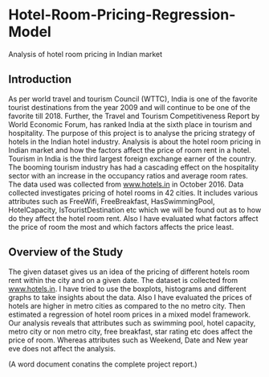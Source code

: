 # Hotel-Room-Pricing-Regression-Model
Analysis of hotel room pricing in Indian market 

## Introduction
As per world travel and tourism Council (WTTC), India is one of the favorite tourist destinations from the year 2009 and will continue to be one of the favorite till 2018. Further, the Travel and Tourism Competitiveness Report by World Economic Forum, has ranked India at the sixth place in tourism and hospitality.
The purpose of this project is to analyse the pricing strategy of hotels in the Indian hotel industry. Analysis is about the hotel room pricing in Indian market and how the factors affect the price of room rent in a hotel.
Tourism in India is the third largest foreign exchange earner of the country. The booming tourism industry has had a cascading effect on the hospitality sector with an increase in the occupancy ratios and average room rates.
The data used was collected from www.hotels.in in October 2016. Data collected investigates pricing of hotel rooms in 42 cities. It includes various attributes such as FreeWifi, FreeBreakfast, HasSwimmingPool, HotelCapacity, IsTouristDestination etc which we will be found out as to how do they affect the hotel room rent. Also I have evaluated what factors affect the price of room the most and which factors affects the price least.



## Overview of the Study
The given dataset gives us an idea of the pricing of different hotels room rent within the city and on a given date. The dataset is collected from www.hotels.in. I have tried to use the boxplots, histograms and different graphs to take insights about the data. Also I have evaluated the prices of hotels are higher in metro cities as compared to the no metro city. Then estimated a regression of hotel room prices in a mixed model framework. Our analysis reveals that attributes such as swimming pool, hotel capacity, metro city or non metro city, free breakfast, star rating etc does affect the price of room. Whereas attributes such as Weekend, Date and New year eve does not affect the analysis.

(A word document conatins the complete project report.)
